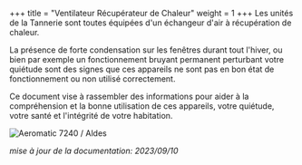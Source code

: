+++
title = "Ventilateur Récupérateur de Chaleur"
weight = 1
+++
Les unités de la Tannerie sont toutes équipées d'un échangeur d'air à récupération de chaleur.

La présence de forte condensation sur les fenêtres durant tout l'hiver, ou bien par exemple un fonctionnement bruyant permanent perturbant votre quiétude sont des signes que ces appareils ne sont pas en bon état de fonctionnement ou non utilisé correctement.

Ce document vise à rassembler des informations pour aider à la compréhension et la bonne utilisation de ces appareils, votre quiétude, votre santé et l'intégrité de votre habitation.

![Aeromatic 7240 / Aldes](../images/aeromatic_7240.png)

*mise à jour de la documentation: 2023/09/10*
